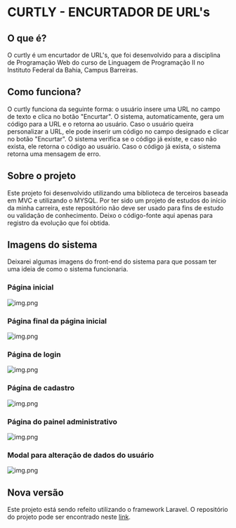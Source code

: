 # CURTLY - ENCURTADOR DE URL's

## O que é?

O curtly é um encurtador de URL's, que foi desenvolvido para a disciplina de Programação Web do curso de Linguagem de 
Programação II no Instituto Federal da Bahia, Campus Barreiras.

## Como funciona?

O curtly funciona da seguinte forma: o usuário insere uma URL no campo de texto e clica no botão "Encurtar". 
O sistema, automaticamente, gera um código para a URL e o retorna ao usuário. Caso o usuário queira personalizar a URL,
ele pode inserir um código no campo designado e clicar no botão "Encurtar". O sistema verifica se o código já existe,
e caso não exista, ele retorna o código ao usuário. Caso o código já exista, o sistema retorna uma mensagem de erro.

## Sobre o projeto

Este projeto foi desenvolvido utilizando uma biblioteca de terceiros baseada em MVC e utilizando o MYSQL. Por ter sido 
um projeto de estudos do início da minha carreira, este repositório não deve ser usado para fins de estudo ou validação 
de conhecimento. Deixo o código-fonte aqui apenas para registro da evolução que foi obtida.

## Imagens do sistema

Deixarei algumas imagens do front-end do sistema para que possam ter uma ideia de como o sistema funcionaria.

### Página inicial

![img.png](https://i.imgur.com/mWLAw4W.png)

### Página final da página inicial
![img.png](https://i.imgur.com/GfG1k9F.png)

### Página de login
![img.png](https://i.imgur.com/zdaZW7E.png)

### Página de cadastro
![img.png](https://i.imgur.com/zncu2I9.png)

### Página do painel administrativo
![img.png](https://i.imgur.com/FookIPp.png)

### Modal para alteração de dados do usuário
![img.png](https://i.imgur.com/Lh72p9X.png)

## Nova versão

Este projeto está sendo refeito utilizando o framework Laravel. O repositório do projeto pode ser encontrado neste
[link](https://github.com/andreoneres).